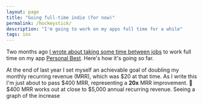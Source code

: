 ```yaml
---
layout: page
title: "Going full-time indie (for now)"
permalink: /hockeystick/
description: "I'm going to work on my apps full time for a while"
tags: ios
---
```


Two months ago [I wrote about taking some time between jobs](/the-fear-is-read) to work full time on my app [Personal Best](https://getpersonalbest.com). Here's how it's going so far.

At the end of last year I set myself an achievable goal of doubling my monthly recurring revenue (MRR), which was $20 at that time. As I write this I'm just about to pass $400 MRR, representing a **20x** MRR improvement. 🤯 $400 MRR works out at close to $5,000 annual recurring revenue. Seeing a graph of the increase  
